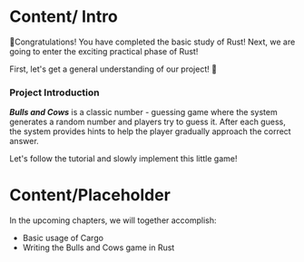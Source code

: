 # Content/ Intro

🎉Congratulations! You have completed the basic study of Rust! Next, we are going to enter the exciting practical phase of Rust!

First, let's get a general understanding of our project! 🚀

### **Project Introduction**

***Bulls and Cows*** is a classic number - guessing game where the system generates a random number and players try to guess it. After each guess, the system provides hints to help the player gradually approach the correct answer.

Let's follow the tutorial and slowly implement this little game!

# Content/Placeholder

In the upcoming chapters, we will together accomplish:

- Basic usage of Cargo
- Writing the Bulls and Cows game in Rust